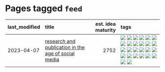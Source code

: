 # Pages tagged `feed`

|last_modified|title|est. idea maturity|tags
|:---|:---|---:|:---|
|2023-04-07|[research and publication in the age of social media](../research-and-social.md)|2752|[![](https://img.shields.io/badge/tag-arxiv-2b1224)](../tags/arxiv.md) [![](https://img.shields.io/badge/tag-citation-869cae)](../tags/citation.md) [![](https://img.shields.io/badge/tag-corrections-3c7f53)](../tags/corrections.md) [![](https://img.shields.io/badge/tag-credit-22d494)](../tags/credit.md) [![](https://img.shields.io/badge/tag-curation-90446b)](../tags/curation.md) [![](https://img.shields.io/badge/tag-discoverability-35d2ce)](../tags/discoverability.md) [![](https://img.shields.io/badge/tag-discussion-8e95e2)](../tags/discussion.md) [![](https://img.shields.io/badge/tag-feed-be4650)](../tags/feed.md) [![](https://img.shields.io/badge/tag-git-3f3dc3)](../tags/git.md) [![](https://img.shields.io/badge/tag-git-3f3dc3)](../tags/git.md) [![](https://img.shields.io/badge/tag-historyofscience-cdef47)](../tags/historyofscience.md) [![](https://img.shields.io/badge/tag-mastodon-99b5f2)](../tags/mastodon.md) [![](https://img.shields.io/badge/tag-openreview-d46ff4)](../tags/openreview.md) [![](https://img.shields.io/badge/tag-paperswithcode-faa2fc)](../tags/paperswithcode.md) [![](https://img.shields.io/badge/tag-platform-1ee399)](../tags/platform.md) [![](https://img.shields.io/badge/tag-publication-7fe3bd)](../tags/publication.md) [![](https://img.shields.io/badge/tag-reproducibility-49fd1a)](../tags/reproducibility.md) [![](https://img.shields.io/badge/tag-research-6edb5)](../tags/research.md) [![](https://img.shields.io/badge/tag-retractions-f1c85)](../tags/retractions.md) [![](https://img.shields.io/badge/tag-search-2229ca)](../tags/search.md) [![](https://img.shields.io/badge/tag-socialmedia-3b815)](../tags/socialmedia.md) [![](https://img.shields.io/badge/tag-stackoverflow-3b18a)](../tags/stackoverflow.md) [![](https://img.shields.io/badge/tag-subscription-957448)](../tags/subscription.md) [![](https://img.shields.io/badge/tag-transparency-936135)](../tags/transparency.md) [![](https://img.shields.io/badge/tag-twitter-deeba9)](../tags/twitter.md) [![](https://img.shields.io/badge/tag-validation-c456a9)](../tags/validation.md)|